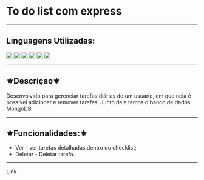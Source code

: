 <h1>To do list com express</h1>
<hr>
<h2>Linguagens Utilizadas:</h2>

<div style="display: inline_block">
  <img src="https://img.shields.io/badge/HTML5-E34F26?style=for-the-badge&logo=html5&logoColor=white"></img> 
  <img src="https://img.shields.io/badge/CSS3-1572B6?style=for-the-badge&logo=css3&logoColor=white"></img>
  <img src="https://img.shields.io/badge/JavaScript-F7DF1E?style=for-the-badge&logo=javascript&logoColor=black"></img>
  <img src="https://img.shields.io/badge/Node.js-43853D?style=for-the-badge&logo=node.js&logoColor=white"></img>
  <img src="https://img.shields.io/badge/Express.js-404D59?style=for-the-badge"></img>
  <img src="https://img.shields.io/badge/MongoDB-4EA94B?style=for-the-badge&logo=mongodb&logoColor=white"></img>
  
</div>



<hr>
<h2>⚜️Descriçao⚜️</h2>
<p>Desenvolvido para gerenciar tarefas diárias de um usuário, em que nela é possível adicionar e remover tarefas. Junto dela temos o banco de dados MongoDB</p>
<hr>
<h2>⚜️Funcionalidades:⚜️</h2>
<ul>
<li>Ver - ver tarefas detalhadas dentro do checklist;</li>
<li>Deletar - Deletar tarefa. </li>

</ul>
<hr>
Link 
